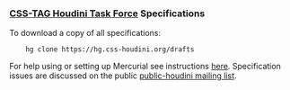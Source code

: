 ### [CSS-TAG Houdini Task Force](https://wiki.css-houdini.org/) Specifications

To download a copy of all specifications:

        hg clone https://hg.css-houdini.org/drafts

For help using or setting up Mercurial see instructions [here](http://wiki.csswg.org/tools/hg).  Specification issues are discussed on the
public [public-houdini mailing list](http://lists.w3.org/Archives/Public/public-houdini/).

